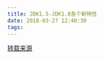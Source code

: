 ```yaml
---
title: JDK1.5-JDK1.8各个新特性
date: 2018-03-27 12:40:30
tags:
---
```



[转载来源](https://juejin.im/entry/5ab860ce5188255587238a36?utm_source=gold_browser_extension)
